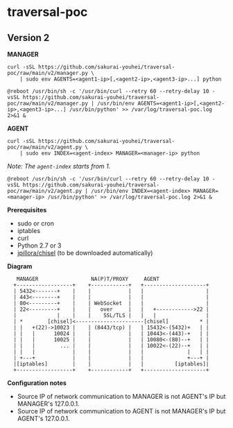 # traversal-poc

## Version 2

**MANAGER**

```
curl -sSL https://github.com/sakurai-youhei/traversal-poc/raw/main/v2/manager.py \
    | sudo env AGENTS=<agent1-ip>[,<agent2-ip>,<agent3-ip>...] python
```

```
@reboot /usr/bin/sh -c '/usr/bin/curl --retry 60 --retry-delay 10 -vsSL https://github.com/sakurai-youhei/traversal-poc/raw/main/v2/manager.py | /usr/bin/env AGENTS=<agent1-ip>[,<agent2-ip>,<agent3-ip>...] /usr/bin/python' >> /var/log/traversal-poc.log 2>&1 &
```

**AGENT**

```
curl -sSL https://github.com/sakurai-youhei/traversal-poc/raw/main/v2/agent.py \
    | sudo env INDEX=<agent-index> MANAGER=<manager-ip> python
```

_Note: The `agent-index` starts from 1._

```
@reboot /usr/bin/sh -c '/usr/bin/curl --retry 60 --retry-delay 10 -vsSL https://github.com/sakurai-youhei/traversal-poc/raw/main/v2/agent.py | /usr/bin/env INDEX=<agent-index> MANAGER=<manager-ip> /usr/bin/python' >> /var/log/traversal-poc.log 2>&1 &
```

**Prerequisites**

- sudo or cron
- iptables
- curl
- Python 2.7 or 3
- [jpillora/chisel](https://github.com/jpillora/chisel) (to be downloaded automatically)

**Diagram**

```
   MANAGER                 NA(P)T/PROXY     AGENT
  +------------------+    +------------+   +--------------------+
  | 5432<-------+    |    |            |   |                    |
  | 443<--------+    |    |            |   |                    |
  | 80<---------+    |    | WebSocket  |   |                    |
  | 22<---------+    |    |   over     |   |   +------------>22 |
  |             |    |    |    SSL/TLS |   |   |                |
  | *        [chisel]<----------------------[chisel]          * |
  | |   +(22)->10023 |    | (8443/tcp) |   | 15432<-(5432)+   | |
  | |   |      10024 |    |            |   | 10443<-(443)-+   | |
  | |   |      10025 |    |            |   | 10080<-(80)--+   | |
  | |   |        ... |    |            |   | 10022<-(22)--+   | |
  | |   |            |    |            |   |              |   | |
  | +---+            |    |            |   |              +---+ |
  |[iptables]        |    |            |   |          [iptables]|
  +------------------+    +------------+   +--------------------+
```

**Configuration notes**

- Source IP of network communication to MANAGER is not AGENT's IP but MANAGER's 127.0.0.1.
- Source IP of network communication to AGENT is not MANAGER's IP but AGENT's 127.0.0.1.
